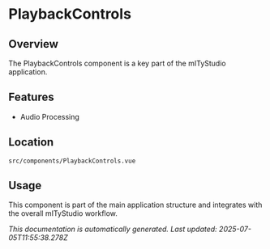 # PlaybackControls

## Overview

The PlaybackControls component is a key part of the mITyStudio application.

## Features

- Audio Processing

## Location

`src/components/PlaybackControls.vue`

## Usage

This component is part of the main application structure and integrates with the overall mITyStudio workflow.

*This documentation is automatically generated. Last updated: 2025-07-05T11:55:38.278Z*
